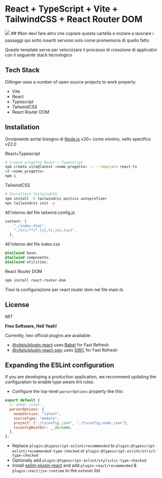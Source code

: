 # React + TypeScript + Vite + TailwindCSS + React Router DOM

<img src="./node_modules/super-tiny-icons/images/svg/github.svg" />
## ❗Non devi fare altro che copiare questa cartella e iniziare a lavorare i passaggi qui sotto inseriti servono solo come promemoria di quello fatto

Questo template serve per velocizzare il processo di creazione di applicativi con il seguente stack tecnologico

## Tech Stack

Dillinger uses a number of open source projects to work properly:

- Vite
- React
- Typescript
- TailwindCSS
- React Router DOM

## Installation

Ovviamente avrtai bisogno di [Node.js](https://nodejs.org/) v20+ come minimo, nello specifico v22.0

React+Typescript

```sh
# Creare progetto React + Typescript
npm create vite@latest <nome-progetto> -- --template react-ts
cd <nome_progetto>
npm i
```

TailwindCSS

```sh
# Installare TailwindCSS
npm install -D tailwindcss postcss autoprefixer
npx tailwindcss init -p
```

All'interno del file tailwind.config.js

```js
content: [
    "./index.html",
    "./src/**/*.{js,ts,jsx,tsx}",
  ],
```

All'interno del file index.css

```css
@tailwind base;
@tailwind components;
@tailwind utilities;
```

React Router DOM

```sh
npm install react-router-dom
```

Trovi la configurazione per react router dom nel file main.ts

## License

MIT

**Free Software, Hell Yeah!**

Currently, two official plugins are available:

- [@vitejs/plugin-react](https://github.com/vitejs/vite-plugin-react/blob/main/packages/plugin-react/README.md) uses [Babel](https://babeljs.io/) for Fast Refresh
- [@vitejs/plugin-react-swc](https://github.com/vitejs/vite-plugin-react-swc) uses [SWC](https://swc.rs/) for Fast Refresh

## Expanding the ESLint configuration

If you are developing a production application, we recommend updating the configuration to enable type aware lint rules:

- Configure the top-level `parserOptions` property like this:

```js
export default {
  // other rules...
  parserOptions: {
    ecmaVersion: "latest",
    sourceType: "module",
    project: ["./tsconfig.json", "./tsconfig.node.json"],
    tsconfigRootDir: __dirname,
  },
};
```

- Replace `plugin:@typescript-eslint/recommended` to `plugin:@typescript-eslint/recommended-type-checked` or `plugin:@typescript-eslint/strict-type-checked`
- Optionally add `plugin:@typescript-eslint/stylistic-type-checked`
- Install [eslint-plugin-react](https://github.com/jsx-eslint/eslint-plugin-react) and add `plugin:react/recommended` & `plugin:react/jsx-runtime` to the `extends` list
